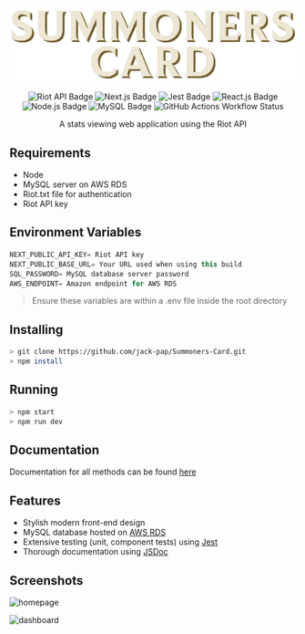
<p align="center">
   <img alt="logo" src="./docs/logo.png">
</p>
 
<p align="center">
  
  <img src="https://img.shields.io/badge/Riot_API-%23EB0029?logo=riotgames" alt="Riot API Badge">
  <img src="https://img.shields.io/badge/Next.js-black?logo=nextdotjs" alt="Next.js Badge">
  <img src="https://img.shields.io/badge/Jest.js-%2366C026?logo=jest" alt="Jest Badge">
  <img src="https://img.shields.io/badge/React.js-gray?logo=react&logoColor=%2361DAFB" alt="React.js Badge">
  <img src="https://img.shields.io/badge/Node.js-gray?logo=nodedotjs&logoColor=%235FA04E" alt="Node.js Badge" style="display: inline-block;">
  <img src="https://img.shields.io/badge/MySQL-gray?logo=mysql&logoColor=orange" alt="MySQL Badge" style="display: inline-block;">
  <img src="https://img.shields.io/github/actions/workflow/status/jack-pap/Summoners-Card/node.js.yml?branch=main&logo=githubactions&logoColor=white" alt="GitHub Actions Workflow Status" style="display: inline-block;">
  
</p>

<p align="center">
  A stats viewing web application using the Riot API
</p>

## Requirements 

- Node 
- MySQL server on AWS RDS
- Riot.txt file for authentication
- Riot API key

## Environment Variables
```js
NEXT_PUBLIC_API_KEY= Riot API key
NEXT_PUBLIC_BASE_URL= Your URL used when using this build
SQL_PASSWORD= MySQL database server password
AWS_ENDPOINT= Amazon endpoint for AWS RDS
```
>Ensure these variables are within a .env file inside the root directory
## Installing

```bash
> git clone https://github.com/jack-pap/Summoners-Card.git
> npm install 
```

## Running

```bash
> npm start 
> npm run dev 
```
## Documentation

Documentation for all methods can be found [here](https://jack-pap.github.io/Summoners-Card/index.html)

## Features

- Stylish modern front-end design 
- MySQL database hosted on [AWS RDS](https://aws.amazon.com/rds/)
- Extensive testing (unit, component tests) using [Jest](https://jestjs.io/)
- Thorough documentation using [JSDoc](https://jsdoc.app/)

## Screenshots
![homepage](https://github.com/user-attachments/assets/6191574a-2d2e-4fbe-955f-8b30944513d3)

![dashboard](https://github.com/user-attachments/assets/3e6234f1-fbdf-4bdf-b2ec-481f9e59c01d)


